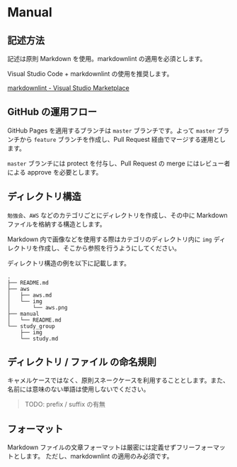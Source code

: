# Manual

## 記述方法

記述は原則 Markdown を使用。markdownlint の適用を必須とします。

Visual Studio Code + markdownlint の使用を推奨します。

[markdownlint - Visual Studio Marketplace](https://marketplace.visualstudio.com/items?itemName=DavidAnson.vscode-markdownlint)

## GitHub の運用フロー

GitHub Pages を適用するブランチは `master` ブランチです。よって `master` ブランチから `feature` ブランチを作成し、Pull Request 経由でマージする運用とします。

`master` ブランチには protect を付与し、Pull Request の merge にはレビュー者による approve を必要とします。

## ディレクトリ構造

`勉強会`、`AWS` などのカテゴリごとにディレクトリを作成し、その中に Markdown ファイルを格納する構造とします。

Markdown 内で画像などを使用する際はカテゴリのディレクトリ内に `img` ディレクトリを作成し、そこから参照を行うようにしてください。

ディレクトリ構造の例を以下に記載します。

```text
.
├── README.md
├── aws
│   ├── aws.md
│   └── img
│       └── aws.png
├── manual
│   └── README.md
└── study_group
    ├── img
    └── study.md
```

## ディレクトリ / ファイル の命名規則

キャメルケースではなく、原則スネークケースを利用することとします。また、名前には意味のない単語は使用しないでください。

> TODO: prefix / suffix の有無

## フォーマット

Markdown ファイルの文章フォーマットは厳密には定義せずフリーフォーマットとします。 ただし、markdownlint の適用のみ必須です。
